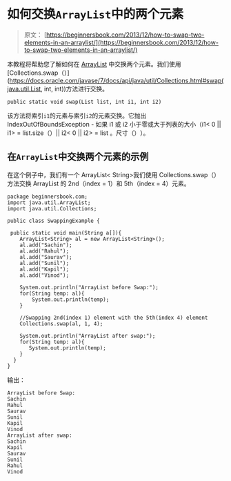 # 如何交换`ArrayList`中的两个元素

> 原文： [https://beginnersbook.com/2013/12/how-to-swap-two-elements-in-an-arraylist/](https://beginnersbook.com/2013/12/how-to-swap-two-elements-in-an-arraylist/)

本教程将帮助您了解如何在 [ArrayList](https://beginnersbook.com/2013/12/java-arraylist/) 中交换两个元素。我们使用 [Collections.swap（）](https://docs.oracle.com/javase/7/docs/api/java/util/Collections.html#swap(java.util.List, int, int))方法进行交换。

`public static void swap(List list, int i1, int i2)`

该方法将索引`i1`的元素与索引`i2`的元素交换。它抛出 IndexOutOfBoundsException - 如果 i1 或 i2 小于零或大于列表的大小（i1&lt; 0 || i1&gt; = list.size（）|| i2&lt; 0 || i2&gt; = list 。尺寸（）​​）。

## 在`ArrayList`中交换两个元素的示例

在这个例子中，我们有一个 ArrayList&lt; String&gt;我们使用 Collections.swap（）方法交换 ArrayList 的 2nd（index = 1）和 5th（index = 4）元素。

```
package beginnersbook.com;
import java.util.ArrayList;
import java.util.Collections;

public class SwappingExample {

 public static void main(String a[]){
    ArrayList<String> al = new ArrayList<String>();
    al.add("Sachin");
    al.add("Rahul");
    al.add("Saurav");
    al.add("Sunil");
    al.add("Kapil");
    al.add("Vinod");

    System.out.println("ArrayList before Swap:");
    for(String temp: al){
        System.out.println(temp);
    }

    //Swapping 2nd(index 1) element with the 5th(index 4) element
    Collections.swap(al, 1, 4);

    System.out.println("ArrayList after swap:");
    for(String temp: al){
       System.out.println(temp);
    }
  }
}
```

输出：

```
ArrayList before Swap:
Sachin
Rahul
Saurav
Sunil
Kapil
Vinod
ArrayList after swap:
Sachin
Kapil
Saurav
Sunil
Rahul
Vinod
```